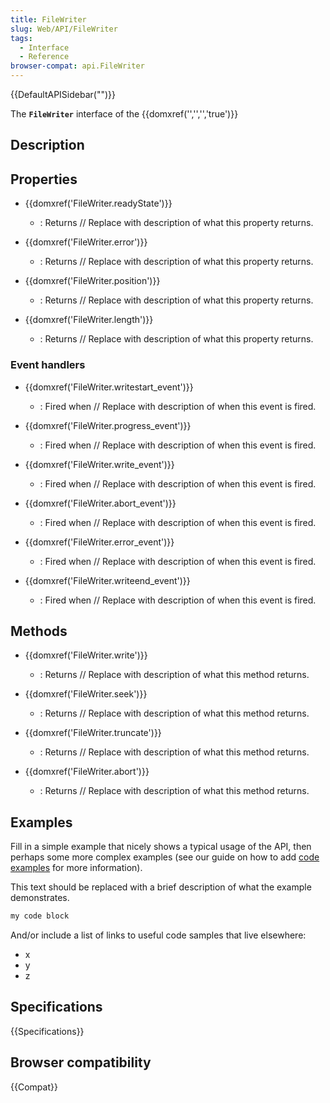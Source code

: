 ```yaml
---
title: FileWriter
slug: Web/API/FileWriter
tags:
  - Interface
  - Reference
browser-compat: api.FileWriter
---
```

{{DefaultAPISidebar("")}}

The **`FileWriter`** interface of the {{domxref('','','','true')}} 

## Description

 

## Properties

- {{domxref('FileWriter.readyState')}}
  - : Returns // Replace with description of what this property returns.

- {{domxref('FileWriter.error')}}
  - : Returns // Replace with description of what this property returns.

- {{domxref('FileWriter.position')}}
  - : Returns // Replace with description of what this property returns.

- {{domxref('FileWriter.length')}}
  - : Returns // Replace with description of what this property returns.

### Event handlers

- {{domxref('FileWriter.writestart_event')}}
  - : Fired when // Replace with description of when this event is fired.

- {{domxref('FileWriter.progress_event')}}
  - : Fired when // Replace with description of when this event is fired.

- {{domxref('FileWriter.write_event')}}
  - : Fired when // Replace with description of when this event is fired.

- {{domxref('FileWriter.abort_event')}}
  - : Fired when // Replace with description of when this event is fired.

- {{domxref('FileWriter.error_event')}}
  - : Fired when // Replace with description of when this event is fired.

- {{domxref('FileWriter.writeend_event')}}
  - : Fired when // Replace with description of when this event is fired.

## Methods

- {{domxref('FileWriter.write')}}
  - : Returns // Replace with description of what this method returns.

- {{domxref('FileWriter.seek')}}
  - : Returns // Replace with description of what this method returns.

- {{domxref('FileWriter.truncate')}}
  - : Returns // Replace with description of what this method returns.

- {{domxref('FileWriter.abort')}}
  - : Returns // Replace with description of what this method returns.

## Examples

Fill in a simple example that nicely shows a typical usage of the API, then perhaps some more complex examples (see our guide on how to add [code examples](/en-US/docs/MDN/Contribute/Structures/Code_examples) for more information).

This text should be replaced with a brief description of what the example demonstrates.

```js
my code block
```

And/or include a list of links to useful code samples that live elsewhere:

*   x
*   y
*   z

## Specifications

{{Specifications}}

## Browser compatibility

{{Compat}}

